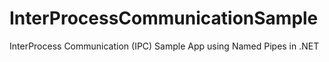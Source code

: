 # InterProcessCommunicationSample
InterProcess Communication (IPC) Sample App using Named Pipes in .NET
